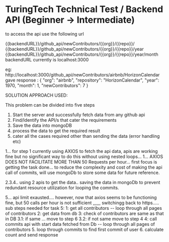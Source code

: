 # TuringTech Technical Test / Backend API (Beginner -> Intermediate)

to access the api use the following url

{{backendURL}}/github_api/newContributors/{{org}}/{{repo}}/
{{backendURL}}/github_api/newContributors/{{org}}/{{repo}}/year
{{backendURL}}/github_api/newContributors/{{org}}/{{repo}}/year/month
backendURL currently is localhost:3000

eg: http://localhost:3000/github_api/newContributors/airbnb/HorizonCalendar 
gave response :
{
    "org": "airbnb",
    "repository": "HorizonCalendar",
    "year": 1970,
    "month": 1,
    "newContributors": 7
}



SOLUTION APPROACH USED:

This problem can be divided into five steps

1. Start the server and successfully fetch data from any github api
2. Find/Identify the API/s that cater the requirements
3. Save the data into mongoDB
4. process the data to get the required result 
5. cater all the cases required other than sending the data (error handling etc)

1... for step 1 currently using AXIOS to fetch the api data, apis are working fine but no significant way to do this without using nested loops...
1... AXIOS DOES NOT FACILITATE MORE THAN 50 Requests per hour... first focus is getting the task done... to reduce the complexity and cost of making the api call of commits, will use mongoDb to store some data for future reference.

2.3.4.. using 2 apis to get the data.. saving the data in mongoDb to prevent redundant resource utilization for looping the commits.

5... api limit exausted.... however, now that axios seems to be functioning fine, but 50 calls per hour is not sufficient ,,,,,,  switchingg back to https.....
sub steps needed for task 5:
1: get all contributors -- loop through all pages of contributors 
2: get data from db
3: check of contributors are same as that in DB
3.1: if same ... move to step 6
3.2: if not same move to step 4
4: call commits api with start data fetched from Db -- loop through all pages of contributors 
5. loop through commits to find first commit of user
6. calculate count and send response







